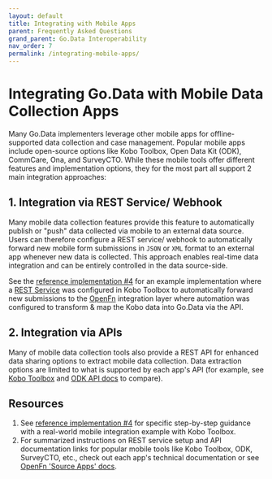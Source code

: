 ```yaml
---
layout: default
title: Integrating with Mobile Apps
parent: Frequently Asked Questions
grand_parent: Go.Data Interoperability
nav_order: 7
permalink: /integrating-mobile-apps/
---
```

# Integrating Go.Data with Mobile Data Collection Apps 
Many Go.Data implementers leverage other mobile apps for offline-supported data collection and case management. Popular mobile apps include open-source options like Kobo Toolbox,
Open Data Kit (ODK), CommCare, Ona, and SurveyCTO. While these mobile tools offer different features and implementation options, they for the most part all support 2 main integration approaches: 
## 1. Integration via REST Service/ Webhook
Many mobile data collection features provide this feature to automatically publish or "push" data collected via mobile to an external data source. Users can therefore configure a REST service/ webhook 
to automatically forward new mobile form submissions in `JSON` or `XML` format to an external app whenever new data is collected. This approach enables real-time data integration and can 
be entirely controlled in the data source-side. 

See the [reference implementation #4](https://worldhealthorganization.github.io/godata/godata--mobile-integration/) for an example implementation where a [REST Service](https://support.kobotoolbox.org/rest_services.html) was configured in Kobo Toolbox to automatically forward new submissions to the 
[OpenFn](https://docs.openfn.org/kobo-toolbox.html) integration layer where automation was configured to transform & map the Kobo data into Go.Data via the API. 

## 2. Integration via APIs 
Many of mobile data collection tools also provide a REST API for enhanced data sharing options to extract mobile data collection. Data extraction options are limited to what is supported
by each app's API (for example, see [Kobo Toolbox](https://support.kobotoolbox.org/api.html) and [ODK API docs](https://docs.getodk.org/aggregate-data-access/?highlight=json#odk-api) to compare).  

## Resources 
1. See [reference implementation #4](https://worldhealthorganization.github.io/godata/godata--mobile-integration/) for specific step-by-step guidance with a real-world mobile integration example with Kobo Toolbox.
2. For summarized instructions on REST service setup and API documentation links for popular mobile tools like Kobo Toolbox, ODK, SurveyCTO, etc., check out each app's technical documentation or see [OpenFn 'Source Apps' docs](https://docs.openfn.org/source-apps.html). 
